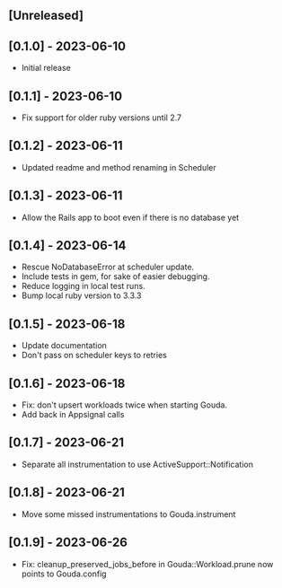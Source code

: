 ## [Unreleased]

## [0.1.0] - 2023-06-10

- Initial release

## [0.1.1] - 2023-06-10

- Fix support for older ruby versions until 2.7

## [0.1.2] - 2023-06-11

- Updated readme and method renaming in Scheduler

## [0.1.3] - 2023-06-11

- Allow the Rails app to boot even if there is no database yet

## [0.1.4] - 2023-06-14

- Rescue NoDatabaseError at scheduler update.
- Include tests in gem, for sake of easier debugging.
- Reduce logging in local test runs.
- Bump local ruby version to 3.3.3

## [0.1.5] - 2023-06-18

- Update documentation
- Don't pass on scheduler keys to retries

## [0.1.6] - 2023-06-18

- Fix: don't upsert workloads twice when starting Gouda.
- Add back in Appsignal calls

## [0.1.7] - 2023-06-21

- Separate all instrumentation to use ActiveSupport::Notification

## [0.1.8] - 2023-06-21

- Move some missed instrumentations to Gouda.instrument

## [0.1.9] - 2023-06-26

- Fix: cleanup_preserved_jobs_before in Gouda::Workload.prune now points to Gouda.config
